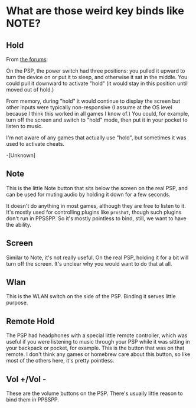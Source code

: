# What are those weird key binds like NOTE?

## Hold

From [the forums](https://github.com/hrydgard/ppsspp/pull/16293#issuecomment-1295237338):

On the PSP, the power switch had three positions: you pulled it upward to turn the device on or put it to sleep, and otherwise it sat in the middle. You could pull it downward to activate "hold" (it would stay in this position until moved out of hold.)

From memory, during "hold" it would continue to display the screen but other inputs were typically non-responsive (I assume at the OS level because I think this worked in all games I know of.) You could, for example, turn off the screen and switch to "hold" mode, then put it in your pocket to listen to music.

I'm not aware of any games that actually use "hold", but sometimes it was used to activate cheats.

-\[Unknown\]

## Note

This is the little Note button that sits below the screen on the real PSP, and can be used for muting audio by holding it down for a few seconds.

It doesn't do anything in most games, although they are free to listen to it. It's mostly used for controlling plugins like `prxshot`, though such plugins don't run in PPSSPP. So it's mostly pointless to bind, still, we want to have the ability.

## Screen

Similar to Note, it's not really useful. On the real PSP, holding it for a bit will turn off the screen. It's unclear why you would want to do that at all.

## Wlan

This is the WLAN switch on the side of the PSP. Binding it serves little purpose.

## Remote Hold

The PSP had headphones with a special little remote controller, which was useful if you were listening to music through your PSP while it was sitting in your backpack or pocket, for example. This is the button that was on that remote. I don't think any games or homebrew care about this button, so like most of the others here, it's pretty pointless.

## Vol +/Vol -

These are the volume buttons on the PSP. There's usually little reason to bind them in PPSSPP.
